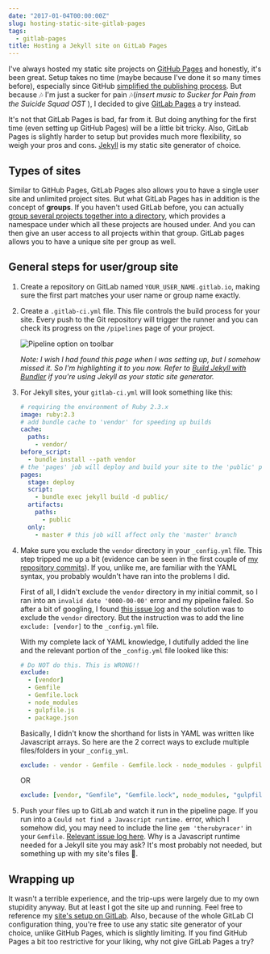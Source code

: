 ```yaml
---
date: "2017-01-04T00:00:00Z"
slug: hosting-static-site-gitlab-pages
tags:
  - gitlab-pages
title: Hosting a Jekyll site on GitLab Pages
---
```


I've always hosted my static site projects on [GitHub Pages](https://pages.github.com/) and honestly, it's been great. Setup takes no time (maybe because I've done it so many times before), especially since GitHub [simplified the publishing process](https://github.com/blog/2228-simpler-github-pages-publishing). But because <span class="emoji" role="img" tabindex="0" aria-label="musical notes">&#x1F3B6;</span> I'm just a sucker for pain <span class="emoji" role="img" tabindex="0" aria-label="musical notes">&#x1F3B6;</span>(_insert music to Sucker for Pain from the Suicide Squad OST_ ), I decided to give [GitLab Pages](https://pages.gitlab.io/) a try instead.

It's not that GitLab Pages is bad, far from it. But doing anything for the first time (even setting up GitHub Pages) will be a little bit tricky. Also, GitLab Pages is slightly harder to setup but provides much more flexibility, so weigh your pros and cons. [Jekyll](https://jekyllrb.com/) is my static site generator of choice.

## Types of sites

Similar to GitHub Pages, GitLab Pages also allows you to have a single user site and unlimited project sites. But what GitLab Pages has in addition is the concept of **groups**. If you haven't used GitLab before, you can actually [group several projects together into a directory](https://docs.gitlab.com/ee/workflow/groups.html), which provides a namespace under which all these projects are housed under. And you can then give an user access to all projects within that group. GitLab pages allows you to have a unique site per group as well.

## General steps for user/group site

1.  Create a repository on GitLab named `YOUR_USER_NAME.gitlab.io`, making sure the first part matches your user name or group name exactly.

2.  Create a `.gitlab-ci.yml` file. This file controls the build process for your site. Every push to the Git repository will trigger the runner and you can check its progress on the `/pipelines` page of your project.

    <img
      src="/images/posts/gitlab-pages/pipeline-640.png"
      srcset="/images/posts/gitlab-pages/pipeline-480.png 480w, /images/posts/gitlab-pages/pipeline-640.png 640w, /images/posts/gitlab-pages/pipeline-960.png 960w, /images/posts/gitlab-pages/pipeline-1280.png 1280w"
      sizes="(max-width: 400px) 100vw, (max-width: 960px) 75vw, 640px"
      alt="Pipeline option on toolbar"
    />

    _Note: I wish I had found this page when I was setting up, but I somehow missed it. So I'm highlighting it to you now. Refer to [Build Jekyll with Bundler](https://gitlab.com/jekyll-themes/default-bundler) if you're using Jekyll as your static site generator._

3.  <p class="no-margin">
      For Jekyll sites, your <code>gitlab-ci.yml</code> will look something like this:
    </p>

    ```yaml
    # requiring the environment of Ruby 2.3.x
    image: ruby:2.3
    # add bundle cache to 'vendor' for speeding up builds
    cache:
      paths:
        - vendor/
    before_script:
      - bundle install --path vendor
    # the 'pages' job will deploy and build your site to the 'public' path
    pages:
      stage: deploy
      script:
        - bundle exec jekyll build -d public/
      artifacts:
        paths:
          - public
      only:
        - master # this job will affect only the 'master' branch
    ```

4.  Make sure you exclude the `vendor` directory in your `_config.yml` file. This step tripped me up a bit (evidence can be seen in the first couple of [my repository commits](https://gitlab.com/penang-hokkien/penang-hokkien.gitlab.io/commits/master)). If you, unlike me, are familiar with the YAML syntax, you probably wouldn't have ran into the problems I did.

    First of all, I didn't exclude the `vendor` directory in my initial commit, so I ran into an `invalid date '0000-00-00'` error and my pipeline failed. So after a bit of googling, I found [this issue log](https://github.com/jekyll/jekyll/issues/2938) and the solution was to exclude the `vendor` directory. But the instruction was to add the line `exclude: [vendor]` to the `_config.yml` file.

    With my complete lack of YAML knowledge, I dutifully added the line and the relevant portion of the `_config.yml` file looked like this:

    ```yaml
    # Do NOT do this. This is WRONG!!
    exclude:
      - [vendor]
      - Gemfile
      - Gemfile.lock
      - node_modules
      - gulpfile.js
      - package.json
    ```

    Basically, I didn't know the shorthand for lists in YAML was written like Javascript arrays. So here are the 2 correct ways to exclude multiple files/folders in your `_config_yml`.

    ```yaml
    exclude: - vendor - Gemfile - Gemfile.lock - node_modules - gulpfile.js - package.json
    ```

    OR

    ```yaml
    exclude: [vendor, "Gemfile", "Gemfile.lock", node_modules, "gulpfile.js", "package.json"]
    ```

5.  Push your files up to GitLab and watch it run in the pipeline page. If you run into a `Could not find a Javascript runtime.` error, which I somehow did, you may need to include the line `gem 'therubyracer'` in your `Gemfile`. [Relevant issue log here](https://github.com/jekyll/jekyll/issues/2327). Why is a Javascript runtime needed for a Jekyll site you may ask? It's most probably not needed, but something up with my site's files <span class="emoji" role="img" tabindex="0" aria-label="person shrugging">&#x1F937;</span>.

## Wrapping up

It wasn't a terrible experience, and the trip-ups were largely due to my own stupidity anyway. But at least I got the site up and running. Feel free to reference my [site's setup on GitLab](https://gitlab.com/penang-hokkien/penang-hokkien.gitlab.io). Also, because of the whole GitLab CI configuration thing, you're free to use any static site generator of your choice, unlike GitHub Pages, which is slightly limiting. If you find GitHub Pages a bit too restrictive for your liking, why not give GitLab Pages a try?
